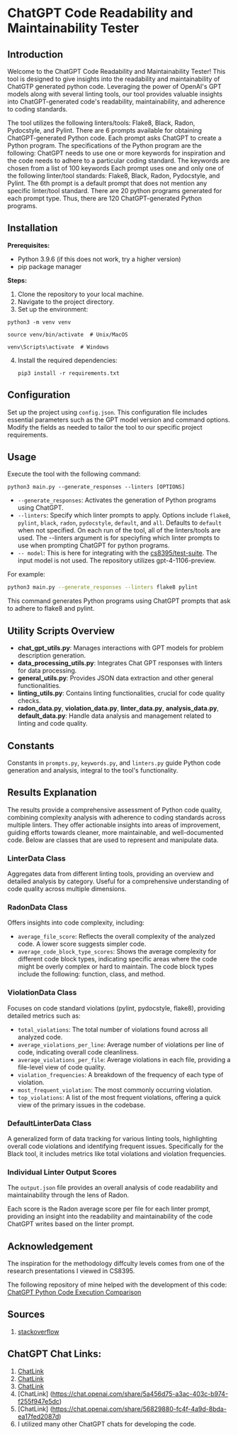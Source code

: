 # ChatGPT Code Readability and Maintainability Tester

## Introduction
Welcome to the ChatGPT Code Readability and Maintainability Tester! This tool is designed to give insights into the readability and maintainability of ChatGTP generated python code. Leveraging the power of OpenAI's GPT models along with several linting tools, our tool provides valuable insights into ChatGPT-generated code's readability, maintainability, and adherence to coding standards.

The tool utilizes the following linters/tools: Flake8, Black, Radon, Pydocstyle, and Pylint. There are 6 prompts available for obtaining ChatGPT-generated Python code. Each prompt asks ChatGPT to create a Python program. The specifications of the Python program are the following: ChatGPT needs to use one or more keywords for inspiration and the code needs to adhere to a particular coding standard.
The keywords are chosen from a list of 100 keywords Each prompt uses one and only one of the following linter/tool standards: Flake8, Black, Radon, Pydocstyle, and Pylint. The 6th prompt is a default prompt that does not mention any specific linter/tool standard. There are 20 python programs generated for each prompt type. Thus, there are 120 ChatGPT-generated Python programs.

## Installation

**Prerequisites:**
- Python 3.9.6 (if this does not work, try a higher version)
- pip package manager

**Steps:**
1. Clone the repository to your local machine.
2. Navigate to the project directory.
3. Set up the environment:
```
python3 -m venv venv
```
```
source venv/bin/activate  # Unix/MacOS
```
```
venv\Scripts\activate  # Windows
```
4. Install the required dependencies:
   ```
   pip3 install -r requirements.txt
   ```

## Configuration
Set up the project using `config.json`. This configuration file includes essential parameters such as the GPT model version and command options. Modify the fields as needed to tailor the tool to our specific project requirements.

## Usage
Execute the tool with the following command:

```
python3 main.py --generate_responses --linters [OPTIONS]
```

- `--generate_responses`: Activates the generation of Python programs using ChatGPT.
- `--linters`: Specify which linter prompts to apply. Options include `flake8`, `pylint`, `black`, `radon`, `pydocstyle`, `default`, and `all`. Defaults to `default` when not specified.
On each run of the tool, all of the linters/tools are used. The --linters argument is
for speciyfing which linter prompts to use when prompting ChatGPT for python programs.
- `-- model`: This is here for integrating with the [cs8395/test-suite](https://github.com/nkalupahana/cs8395-test-suite). The input model is not used. The repository utilizes gpt-4-1106-preview.

For example:

```bash
python3 main.py --generate_responses --linters flake8 pylint
```

This command generates Python programs using ChatGPT prompts that ask to adhere to flake8 and pylint.

## Utility Scripts Overview
- **chat_gpt_utils.py**: Manages interactions with GPT models for problem description generation.
- **data_processing_utils.py**: Integrates Chat GPT responses with linters for data processing.
- **general_utils.py**: Provides JSON data extraction and other general functionalities.
- **linting_utils.py**: Contains linting functionalities, crucial for code quality checks.
- **radon_data.py**, **violation_data.py**, **linter_data.py**, **analysis_data.py**, **default_data.py**: Handle data analysis and management related to linting and code quality.

## Constants
Constants in `prompts.py`, `keywords.py`, and `linters.py` guide Python code generation and analysis, integral to the tool's functionality.

## Results Explanation
The results provide a comprehensive assessment of Python code quality, combining complexity analysis with adherence to coding standards across multiple linters. They offer actionable insights into areas of improvement, guiding efforts towards cleaner, more maintainable, and well-documented code. Below are classes that are used to represent and manipulate data.

### LinterData Class
Aggregates data from different linting tools, providing an overview and detailed analysis by category. Useful for a comprehensive understanding of code quality across multiple dimensions.

### RadonData Class
Offers insights into code complexity, including:
- `average_file_score`: Reflects the overall complexity of the analyzed code. A lower score suggests simpler code.
- `average_code_block_type_scores`: Shows the average complexity for different code block types, indicating specific areas where the code might be overly complex or hard to maintain. The code block types include the following: function, class, and method.

### ViolationData Class
Focuses on code standard violations (pylint, pydocstyle, flake8), providing detailed metrics such as:
- `total_violations`: The total number of violations found across all analyzed code.
- `average_violations_per_line`: Average number of violations per line of code, indicating overall code cleanliness.
- `average_violations_per_file`: Average violations in each file, providing a file-level view of code quality.
- `violation_frequencies`: A breakdown of the frequency of each type of violation.
- `most_frequent_violation`: The most commonly occurring violation.
- `top_violations`: A list of the most frequent violations, offering a quick view of the primary issues in the codebase.

### DefaultLinterData Class
A generalized form of data tracking for various linting tools, highlighting overall code violations and identifying frequent issues. Specifically for the Black tool, it includes metrics like total violations and violation frequencies.

### Individual Linter Output Scores
The `output.json` file provides an overall analysis of code readability and maintainability through the lens of Radon.

Each score is the Radon average score per file for each linter prompt, providing an insight into the readability and maintainability of the code ChatGPT writes based on the linter prompt.

## Acknowledgement
The inspiration for the methodology diffculty levels comes from one of the research 
presentations I viewed in CS8395.

The following repository of mine helped with the development of this code: 
[ChatGPT Python Code Execution Comparison](https://github.com/RajayPreddie/cs8395-chatgpt-python-code-execution-comparison)

## Sources
1. [stackoverflow](https://stackoverflow.com/questions/56875810/new-pull-request-when-one-is-already-opened)
## ChatGPT Chat Links:
1. [ChatLink](https://chat.openai.com/share/9c43608f-52d8-4415-8203-57a693547093)
2. [ChatLink](https://chat.openai.com/share/cbfa536a-aa16-4024-b7df-bf2bf43df448)
3. [ChatLink](https://chat.openai.com/share/8216251e-6534-4e45-b0e6-1b085bdc25e3)
4. [ChatLink] (https://chat.openai.com/share/5a456d75-a3ac-403c-b974-f255f947e5dc)
5. [ChatLink] (https://chat.openai.com/share/56829880-fc4f-4a9d-8bda-ea17fed2087d)
5. I utilized many other ChatGPT chats for developing the code.